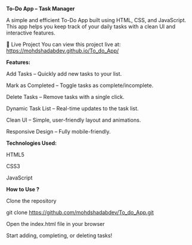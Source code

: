 **To-Do App – Task Manager**

A simple and efficient To-Do App built using HTML, CSS, and JavaScript. This app helps you keep track of your daily tasks with a clean UI and interactive features.

🔗 Live Project
You can view this project live at:
https://mohdshadabdev.github.io/To_do_App/

**Features:**

 Add Tasks – Quickly add new tasks to your list.

 Mark as Completed – Toggle tasks as complete/incomplete.

 Delete Tasks – Remove tasks with a single click.

 Dynamic Task List – Real-time updates to the task list.

 Clean UI – Simple, user-friendly layout and animations.

 Responsive Design – Fully mobile-friendly.

**Technologies Used:**

HTML5

CSS3

JavaScript

**How to Use ?**

Clone the repository

git clone https://github.com/mohdshadabdev/To_do_App.git

Open the index.html file in your browser

Start adding, completing, or deleting tasks!
